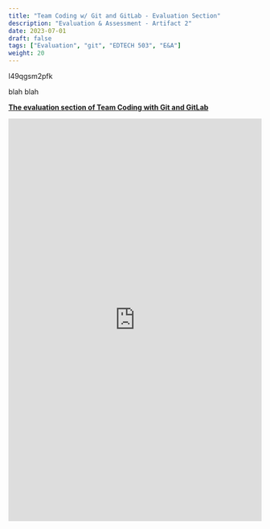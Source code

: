 ```yaml
---
title: "Team Coding w/ Git and GitLab - Evaluation Section"
description: "Evaluation & Assessment - Artifact 2"
date: 2023-07-01
draft: false
tags: ["Evaluation", "git", "EDTECH 503", "E&A"]
weight: 20
---
```

l49qgsm2pfk

blah blah

**[The evaluation section of Team Coding with Git and GitLab](https://docs.google.com/document/d/1geEyJJ6x1ZzrlwheV1-ERhZkKGMe6vqO1KN8dtemzK0/preview#bookmark=id.suwfyoljho7h)**

<p><iframe src="https://docs.google.com/document/d/1geEyJJ6x1ZzrlwheV1-ERhZkKGMe6vqO1KN8dtemzK0/preview#bookmark=id.suwfyoljho7h" frameborder="0" width="100%" height="800" allowfullscreen="true" mozallowfullscreen="true" webkitallowfullscreen="true"></iframe></p>